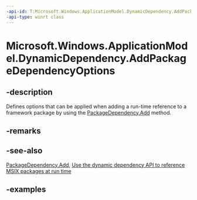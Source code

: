 ```yaml
---
-api-id: T:Microsoft.Windows.ApplicationModel.DynamicDependency.AddPackageDependencyOptions
-api-type: winrt class
---
```


# Microsoft.Windows.ApplicationModel.DynamicDependency.AddPackageDependencyOptions

<!--
public sealed class AddPackageDependencyOptions
-->


## -description

Defines options that can be applied when adding a run-time reference to a framework package by using the [PackageDependency.Add](packagedependency_add_1022868492.md) method.

## -remarks

## -see-also

[PackageDependency.Add](packagedependency_add_1022868492.md), [Use the dynamic dependency API to reference MSIX packages at run time](/windows/apps/desktop/modernize/framework-packages/use-the-dynamic-dependency-api)

## -examples
